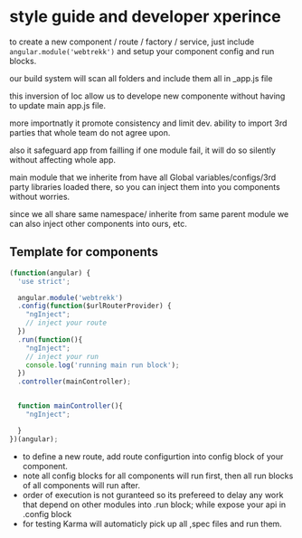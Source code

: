 # style guide and developer xperince

to create a new component / route / factory / service, just include `angular.module('webtrekk')` and setup your component config and run blocks.

our build system will scan all folders and include them all in _app.js file

this inversion of Ioc allow us to develope new componente without having to update main app.js file.

more importnatly it promote consistency and limit dev. ability to import 3rd parties that whole team do not agree upon.

also it safeguard app from failling if one module fail, it will do so silently without affecting whole app.

main module that we inherite from have all Global variables/configs/3rd party libraries loaded there, so you can inject them into you components without worries.

since we all share same namespace/ inherite from same parent module we can also inject other components into ours, etc.

## Template for components
```js
(function(angular) {
  'use strict';

  angular.module('webtrekk')
  .config(function($urlRouterProvider) {
    "ngInject";
    // inject your route
  })
  .run(function(){
    "ngInject";
    // inject your run
    console.log('running main run block');
  })
  .controller(mainController);


  function mainController(){
    "ngInject";

  }
})(angular);
```

- to define a new route, add route configurtion into config block of your component.
- note all config blocks for all components will run first, then all run blocks of all components will run after.
- order of execution is not guranteed so its prefereed to delay any work that depend on other modules into .run block; while expose your api in .config block
- for testing Karma will automaticly pick up all ,spec files and run them.